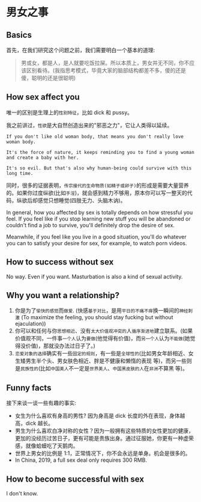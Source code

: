 # 男女之事

## Basics

首先，在我们研究这个问题之前，我们需要明白一个基本的道理:

> 男或女，都是人，是人就要吃饭拉屎。所以本质上，男女并无不同，你不应该区别看待。\(我指思考模式，毕竟大家的脑部结构都差不多，傻的还是傻，聪明的还是很聪明\)

## How sex affect you

唯一的区别是生理上的`性别特征`，比如 dick 和 pussy。

我之前讲过，`性欲`是大自然创造出来的"邪恶之力"，它让人类得以延续。

```text
If you don't like old woman body, that means you don't really love woman body.

It's the force of nature, it keeps reminding you to find a young woman and create a baby with her.

It's so evil. But that's also why human-being could survive with this long time.
```

同时，很多的证据表明，`传宗接代的生命物质(如精子或卵子)`的形成是需要大量营养的。如果你过度纵欲\(比如`手淫`\)，就会感到精力不够用，原本你可以写一整天的代码，纵欲后却感觉只想睡觉\(四肢无力、头脑木讷\)。

In general, how you affected by sex is totally depends on how stressful you feel. If you feel like if you stop learning new stuff you will be abandoned or couldn't find a job to survive, you'll definitely drop the desire of sex.

Meanwhile, if you feel like you live in a good situation, you'll do whatever you can to satisfy your desire for sex, for example, to watch porn videos.

## How to success without sex

No way. Even if you want. Masturbation is also a kind of sexual activity.

## Why you want a relationship?

1. 你是为了`愉快的感觉`而`做爱`. \(快感`基于对比`，是用`平日的不痛不痒`换一瞬间的`神经刺激` \(To maximize the feeling, you should stay fucking but without ejaculation\)\)
2. 你可以和任何与你`思想相近`、没有`太大价值观冲突的`人`循序渐进地`建立联系。\(如果价值观不同，一件事`一个人`认为`要做`\(他觉得有价值\)，而`另一个人`认为`不能做`\(她觉得没价值\)，那就没办法过日子了。\)
3. `恋爱对象的选择`确实有一些`固定的规则`，有一些是`全球性的`\(比如男女年龄相近、女生矮男生半个头、男女肤色相近、胖是不健康和懒惰的表现 等\)，而另一些则是`民族性的`\(比如`中国美人`不一定是`世界美人`、`中国黑皮肤的人`在`非洲`不算黑 等\)。

## Funny facts

接下来谈一谈一些有趣的事实:

* 女生为什么喜欢有身高的男性? 因为身高是 dick 长度的外在表现，身体越高，dick 越长。
* 男生为什么喜欢白净对称的女性？因为一般拥有这些特质的女性更加的健康，更加的没经历过苦日子，更有可能是贵族出身。通过征服她，你更有一种虚荣感，就像蛤蟆吃了天鹅肉。
* 世界上男女的比例是 1:1，正常情况下，你不会永远是单身。机会是很多的。
* In China, 2019, a full sex deal only requires 300 RMB.

## How to become successful with sex

I don't know.

